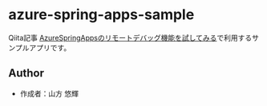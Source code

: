 # azure-spring-apps-sample

Qiita記事 [AzureSpringAppsのリモートデバッグ機能を試してみる]()で利用するサンプルアプリです。

## Author

- 作成者：山方 悠輝